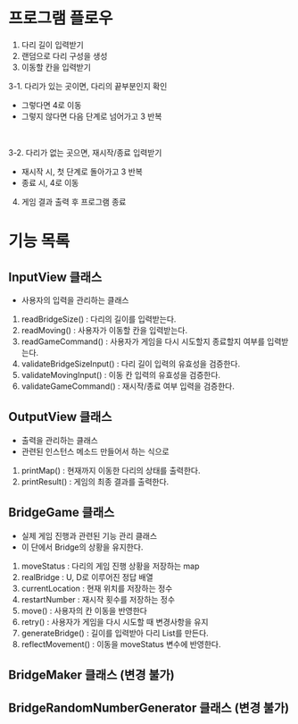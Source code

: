 # 프로그램 플로우
1. 다리 길이 입력받기
2. 랜덤으로 다리 구성을 생성
3. 이동할 칸을 입력받기 <br>

 3-1. 다리가 있는 곳이면, 다리의 끝부분인지 확인
 - 그렇다면 4로 이동
 - 그렇지 않다면 다음 단계로 넘어가고 3 반복 
<br>

 3-2. 다리가 없는 곳으면, 재시작/종료 입력받기
 - 재시작 시, 첫 단계로 돌아가고 3 반복
 - 종료 시, 4로 이동
4. 게임 결과 출력 후 프로그램 종료

# 기능 목록

## InputView 클래스
 - 사용자의 입력을 관리하는 클래스

1. readBridgeSize() : 다리의 길이를 입력받는다.
2. readMoving() : 사용자가 이동할 칸을 입력받는다.
3. readGameCommand() : 사용자가 게임을 다시 시도할지 종료할지 여부를 입력받는다.
4. validateBridgeSizeInput() : 다리 길이 입력의 유효성을 검증한다.
5. validateMovingInput() : 이동 칸 입력의 유효성을 검증한다.
6. validateGameCommand() : 재시작/종료 여부 입력을 검증한다.

## OutputView 클래스
 - 출력을 관리하는 클래스
 - 관련된 인스턴스 메소드 만들어서 하는 식으로

1. printMap() : 현재까지 이동한 다리의 상태를 출력한다.
2. printResult() : 게임의 최종 결과를 출력한다.

## BridgeGame 클래스
 - 실제 게임 진행과 관련된 기능 관리 클래스
 - 이 단에서 Bridge의 상황을 유지한다.

1. moveStatus : 다리의 게임 진행 상황을 저장하는 map
2. realBridge : U, D로 이루어진 정답 배열
3. currentLocation : 현재 위치를 저장하는 정수
4. restartNumber : 재시작 횟수를 저장하는 정수
5. move() : 사용자의 칸 이동을 반영한다
6. retry() : 사용자가 게임을 다시 시도할 때 변경사항을 유지
7. generateBridge() : 길이를 입력받아 다리 List를 만든다. 
8. reflectMovement() : 이동을 moveStatus 변수에 반영한다. 

## BridgeMaker 클래스 (변경 불가)

## BridgeRandomNumberGenerator 클래스 (변경 불가)
